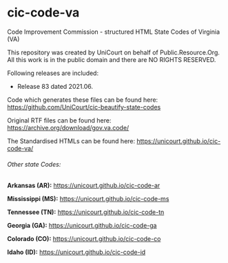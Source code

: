 # cic-code-va

Code Improvement Commission - structured HTML State Codes of Virginia (VA)

This repository was created by UniCourt on behalf of Public.Resource.Org. All this work is in the public domain and there are NO RIGHTS RESERVED.

Following releases are included:

 * Release 83 dated 2021.06.


Code which generates these files can be found here: https://github.com/UniCourt/cic-beautify-state-codes

Original RTF files can be found here: https://archive.org/download/gov.va.code/

The Standardised HTMLs can be found here: https://unicourt.github.io/cic-code-va/

 ###### Other state Codes:

 **Arkansas (AR):** https://unicourt.github.io/cic-code-ar

 **Mississippi (MS):** https://unicourt.github.io/cic-code-ms

 **Tennessee (TN):** https://unicourt.github.io/cic-code-tn

 **Georgia (GA):** https://unicourt.github.io/cic-code-ga

 **Colorado (CO):** https://unicourt.github.io/cic-code-co

 **Idaho (ID):** https://unicourt.github.io/cic-code-id
